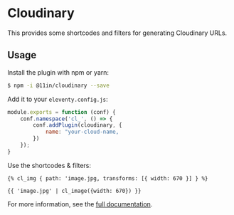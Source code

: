 # Cloudinary

This provides some shortcodes and filters for generating Cloudinary URLs.

## Usage

Install the plugin with npm or yarn:

```bash
$ npm -i @11in/cloudinary --save
```

Add it to your `eleventy.config.js`:

```js
module.exports = function (conf) {
    conf.namespace('cl_', () => {
        conf.addPlugin(cloudinary, {
            name: "your-cloud-name,
        })
    });
}
```

Use the shortcodes & filters:

```njk
{% cl_img { path: 'image.jpg, transforms: [{ width: 670 }] } %}

{{ 'image.jpg' | cl_image({width: 670}) }}
```

For more information, see the [full documentation](README.adoc).